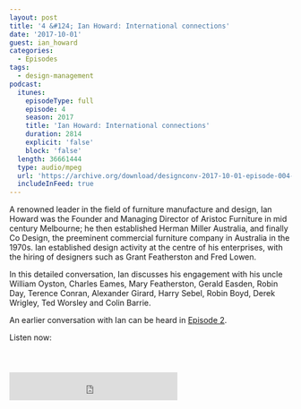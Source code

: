 ```yaml
---
layout: post
title: '4 &#124; Ian Howard: International connections'
date: '2017-10-01'
guest: ian_howard
categories:
  - Episodes
tags:
  - design-management
podcast:
  itunes:
    episodeType: full
    episode: 4
    season: 2017
    title: 'Ian Howard: International connections'
    duration: 2814
    explicit: 'false'
    block: 'false'
  length: 36661444
  type: audio/mpeg
  url: 'https://archive.org/download/designconv-2017-10-01-episode-004-ian-howard/2017-10-01-episode-004-ian-howard.mp3'
  includeInFeed: true
---
```


A renowned leader in the field of furniture manufacture and design, Ian Howard
was the Founder and Managing Director of Aristoc Furniture in mid century
Melbourne; he then established Herman Miller Australia, and finally Co Design,
the preeminent commercial furniture company in Australia in the 1970s. Ian
established design activity at the centre of his enterprises, with the hiring of
designers such as Grant Featherston and Fred Lowen.

In this detailed conversation, Ian discusses his engagement with his uncle
William Oyston, Charles Eames, Mary Featherston, Gerald Easden, Robin Day,
Terence Conran, Alexander Girard, Harry Sebel, Robin Boyd, Derek Wrigley, Ted
Worsley and Colin Barrie.

An earlier conversation with Ian can be heard in [Episode
2](/episodes/2017/episode-002-ian-howard/).

Listen now:
<div class="responsive-embed" style="padding-top: 8%;">
  <!--suppress HtmlUnknownAttribute, HtmlDeprecatedAttribute -->
  <iframe src="https://archive.org/embed/designconv-2017-10-01-episode-004-ian-howard" class="responsive-embed-item" height="50" frameborder="0" webkitallowfullscreen="true" mozallowfullscreen="true" allowfullscreen></iframe>
</div>
